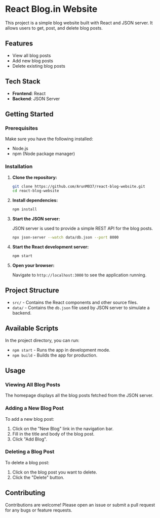 # React Blog.in Website

This project is a simple blog website built with React and JSON server. It allows users to get, post, and delete blog posts.

## Features

- View all blog posts
- Add new blog posts
- Delete existing blog posts

## Tech Stack

- **Frontend**: React
- **Backend**: JSON Server

## Getting Started

### Prerequisites

Make sure you have the following installed:

- Node.js
- npm (Node package manager)

### Installation

1. **Clone the repository:**

    ```bash
    git clone https://github.com/ArunM037/react-blog-website.git
    cd react-blog-website
    ```

2. **Install dependencies:**

    ```bash
    npm install
    ```

3. **Start the JSON server:**

    JSON server is used to provide a simple REST API for the blog posts.

    ```bash
    npx json-server --watch data/db.json --port 8000
    ```

4. **Start the React development server:**

    ```bash
    npm start
    ```

5. **Open your browser:**

    Navigate to `http://localhost:3000` to see the application running.

## Project Structure

- `src/` - Contains the React components and other source files.
- `data/` - Contains the `db.json` file used by JSON server to simulate a backend.

## Available Scripts

In the project directory, you can run:

- `npm start` - Runs the app in development mode.
- `npm build` - Builds the app for production.

## Usage

### Viewing All Blog Posts

The homepage displays all the blog posts fetched from the JSON server.

### Adding a New Blog Post

To add a new blog post:

1. Click on the "New Blog" link in the navigation bar.
2. Fill in the title and body of the blog post.
3. Click "Add Blog".

### Deleting a Blog Post

To delete a blog post:

1. Click on the blog post you want to delete.
2. Click the "Delete" button.

## Contributing

Contributions are welcome! Please open an issue or submit a pull request for any bugs or feature requests.

